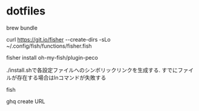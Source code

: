 # dotfiles

brew bundle

curl https://git.io/fisher --create-dirs -sLo ~/.config/fish/functions/fisher.fish

fisher install oh-my-fish/plugin-peco

./install.shで各設定ファイルへのシンボリックリンクを生成する.
すでにファイルが存在する場合はlnコマンドが失敗する
        
fish

ghq create URL




